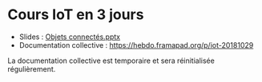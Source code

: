 # Cours IoT en 3 jours

* Slides : [Objets connectés.pptx](https://github.com/froland/cursus-iot-3days/raw/master/Objets%20connect%C3%A9s.pptx)
* Documentation collective : https://hebdo.framapad.org/p/iot-20181029

La documentation collective est temporaire et sera réinitialisée régulièrement.
